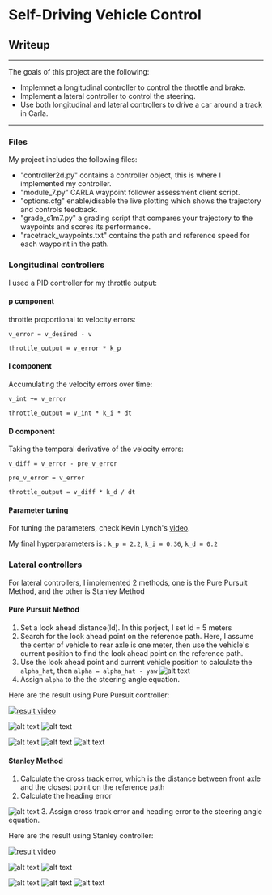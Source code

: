 # **Self-Driving Vehicle Control**

## Writeup

---

The goals of this project are the following:
* Implemnet a longitudinal controller to control the throttle and brake.
* Implement a lateral controller to control the steering.
* Use both longitudinal and lateral controllers to drive a car around a track in Carla.

---
### Files

My project includes the following files:
* "controller2d.py" contains a controller object, this is where I implemented my controller.
* "module_7.py" CARLA waypoint follower assessment client script.
* "options.cfg" enable/disable the live plotting which shows the trajectory and controls feedback.
* "grade_c1m7.py" a grading script that compares your trajectory to the waypoints and scores its performance.
* "racetrack_waypoints.txt" contains the path and reference speed for each waypoint in the path.


### Longitudinal controllers
I used a PID controller for my throttle output:

#### p component
throttle proportional to velocity errors:

` v_error = v_desired - v `

` throttle_output = v_error * k_p `

#### I component
Accumulating the velocity errors over time:

` v_int += v_error `

` throttle_output = v_int * k_i * dt `

#### D component
Taking the temporal derivative of the velocity errors:

` v_diff = v_error - pre_v_error `

` pre_v_error = v_error `

` throttle_output = v_diff * k_d / dt `

#### Parameter tuning
For tuning the parameters, check Kevin Lynch's [video](https://bit.ly/2P208OH).

My final hyperparameters is :
` k_p = 2.2 `, ` k_i = 0.36 `, ` k_d = 0.2 `


### Lateral controllers
For lateral controllers, I implemented 2 methods, one is the Pure Pursuit Method, and the other is Stanley Method

#### Pure Pursuit Method
1. Set a look ahead distance(ld). In this porject, I set ld = 5 meters
2. Search for the look ahead point on the reference path. Here, I assume the center of vehicle to rear axle is one meter, then use the vehicle's current position to find the look ahead point on the reference path.
3. Use the look ahead point and current vehicle position to calculate the `alpha_hat`, then `alpha = alpha_hat - yaw`
![alt text](./controller_output/alpha.png)
4. Assign `alpha` to the the steering angle equation.


Here are the result using Pure Pursuit controller:


[![result video](http://img.youtube.com/vi/6A55QLBNous/0.jpg)](https://www.youtube.com/watch?v=6A55QLBNous "PID + Pure Pursuit Controller")


![alt text](./controller_output/pp_forward_speed.png)
![alt text](./controller_output/pp_throttle_output.png)


![alt text](./controller_output/pp_brake_output.png)
![alt text](./controller_output/pp_steer_output.png)
![alt text](./controller_output/pp_trajectory.png)


#### Stanley Method
1. Calculate the cross track error, which is the distance between front axle and the closest point on the reference path
2. Calculate the heading error

![alt text](./controller_output/phi_error.png)
3. Assign cross track error and heading error to the steering angle equation.

Here are the result using Stanley controller:


[![result video](http://img.youtube.com/vi/kyTUrep-Sio/0.jpg)](https://www.youtube.com/watch?v=kyTUrep-Sio "PID + Stanley Controller")


![alt text](./controller_output/stl_forward_speed.png)
![alt text](./controller_output/stl_throttle_output.png)


![alt text](./controller_output/stl_brake_output.png)
![alt text](./controller_output/stl_steer_output.png)
![alt text](./controller_output/stl_trajectory.png)
